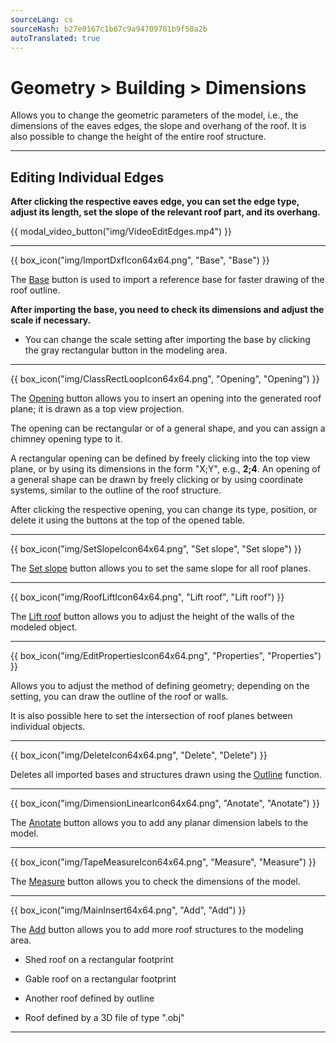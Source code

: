 ```yaml
---
sourceLang: cs
sourceHash: b27e0167c1b67c9a94709781b9f50a2b
autoTranslated: true
---
```


# Geometry &gt; Building &gt; Dimensions

<p>Allows you to change the geometric parameters of the model, i.e., the dimensions of the eaves edges, the slope and overhang of the roof. It is also possible to change the height of the entire roof structure.</p>

<hr class="main">

<h2>Editing Individual Edges</h2>
<b>After clicking the respective eaves edge, you can set the edge type, adjust its length, set the slope of the relevant roof part, and its overhang.</b>

{{ modal_video_button("img/VideoEditEdges.mp4") }}

<hr class="main">

{{ box_icon("img/ImportDxfIcon64x64.png", "Base", "Base") }}

<p>The <u>Base</u> button is used to import a reference base for faster drawing of the roof outline.</p>

<b>After importing the base, you need to check its dimensions and adjust the scale if necessary.</b>

<ul>
  <li><p>You can change the scale setting after importing the base by clicking the gray rectangular button in the modeling area.</p></li>
</ul>

<hr class="main">

{{ box_icon("img/ClassRectLoopIcon64x64.png", "Opening", "Opening") }} 

<p>The <u>Opening</u> button allows you to insert an opening into the generated roof plane; it is drawn as a top view projection.</p>
<p>The opening can be rectangular or of a general shape, and you can assign a chimney opening type to it.</p>
<p>A rectangular opening can be defined by freely clicking into the top view plane, or by using its dimensions in the form "X;Y", e.g., <b>2;4</b>. An opening of a general shape can be drawn by freely clicking or by using coordinate systems, similar to the outline of the roof structure.</p>
<p>After clicking the respective opening, you can change its type, position, or delete it using the buttons at the top of the opened table.</p>

<hr class="main">

{{ box_icon("img/SetSlopeIcon64x64.png", "Set slope", "Set slope") }}

<p>The <u>Set slope</u> button allows you to set the same slope for all roof planes.</p>

<hr class="main">

{{ box_icon("img/RoofLiftIcon64x64.png", "Lift roof", "Lift roof") }}

<p>The <u>Lift roof</u> button allows you to adjust the height of the walls of the modeled object.</p>

<hr class="main">

{{ box_icon("img/EditPropertiesIcon64x64.png", "Properties", "Properties") }}

<p>Allows you to adjust the method of defining geometry; depending on the setting, you can draw the outline of the roof or walls.</p>
<p>It is also possible here to set the intersection of roof planes between individual objects.</p>

<hr class="main">

{{ box_icon("img/DeleteIcon64x64.png", "Delete", "Delete") }}

<p>Deletes all imported bases and structures drawn using the <u>Outline</u> function.</p>

<hr class="main">

{{ box_icon("img/DimensionLinearIcon64x64.png", "Anotate", "Anotate") }}

<p>The <u>Anotate</u> button allows you to add any planar dimension labels to the model.</p>

<hr class="main">

{{ box_icon("img/TapeMeasureIcon64x64.png", "Measure", "Measure") }}

<p>The <u>Measure</u> button allows you to check the dimensions of the model.</p>

<hr class="main">

{{ box_icon("img/MainInsert64x64.png", "Add", "Add") }}

<p>The <u>Add</u> button allows you to add more roof structures to the modeling area.</p>

<ul>
  <li><p>Shed roof on a rectangular footprint</p></li>
  <li><p>Gable roof on a rectangular footprint</p></li>
  <li><p>Another roof defined by outline</p></li>
  <li><p>Roof defined by a 3D file of type ".obj"</p></li>
</ul>

<hr class="main">

<!-- product: HiStruct Building Configurator -->